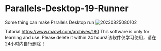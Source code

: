# Parallels-Desktop-19-Runner
Some thing can make Parallels Desktop run 
![20230825080102](https://github.com/xiaobai151/Parallels-Desktop-19-Runner/assets/68230262/55ea411e-8ead-4940-8bb2-7bce2d62e6aa)

Tutorial:https://www.macwl.com/archives/180
This software is only for learning and use. Please delete it within 24 hours!
该软件仅学习使用，请在24小时内自行删除！

